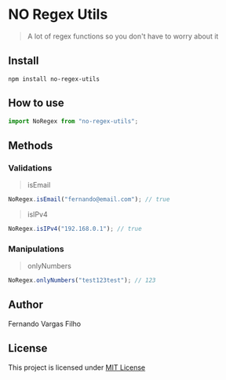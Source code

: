 # NO Regex Utils

> A lot of regex functions so you don't have to worry about it

## Install

`npm install no-regex-utils`

## How to use

```javascript
import NoRegex from "no-regex-utils";
```

## Methods

### Validations

> isEmail

```javascript
NoRegex.isEmail("fernando@email.com"); // true
```

> isIPv4

```javascript
NoRegex.isIPv4("192.168.0.1"); // true
```

### Manipulations

> onlyNumbers

```javascript
NoRegex.onlyNumbers("test123test"); // 123
```

## Author

Fernando Vargas Filho

## License

This project is licensed under
[MIT License](http://en.wikipedia.org/wiki/MIT_License)
